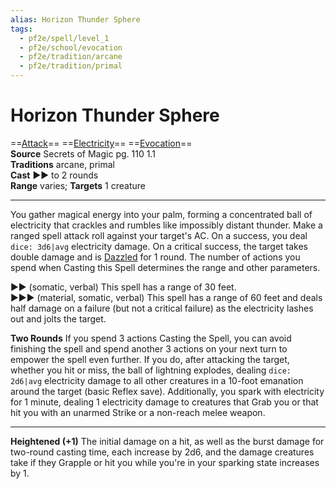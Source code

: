 ```yaml
---
alias: Horizon Thunder Sphere
tags:
  - pf2e/spell/level_1
  - pf2e/school/evocation
  - pf2e/tradition/arcane
  - pf2e/tradition/primal
---
```


# Horizon Thunder Sphere

==[Attack](Attack.md)== ==[Electricity](Electricity.md)== ==[Evocation](Evocation.md)==  
__Source__ Secrets of Magic pg. 110 1.1  
**Traditions** arcane, primal  
**Cast** ►► to 2 rounds  
**Range** varies; **Targets** 1 creature

---

You gather magical energy into your palm, forming a concentrated ball of electricity that crackles and rumbles like impossibly distant thunder. Make a ranged spell attack roll against your target's AC. On a success, you deal `dice: 3d6|avg` electricity damage. On a critical success, the target takes double damage and is [Dazzled](Dazzled.md) for 1 round. The number of actions you spend when Casting this Spell determines the range and other parameters.

►► (somatic, verbal) This spell has a range of 30 feet.  
►►► (material, somatic, verbal) This spell has a range of 60 feet and deals half damage on a failure (but not a critical failure) as the electricity lashes out and jolts the target.

**Two Rounds** If you spend 3 actions Casting the Spell, you can avoid finishing the spell and spend another 3 actions on your next turn to empower the spell even further. If you do, after attacking the target, whether you hit or miss, the ball of lightning explodes, dealing `dice: 2d6|avg` electricity damage to all other creatures in a 10-foot emanation around the target (basic Reflex save). Additionally, you spark with electricity for 1 minute, dealing 1 electricity damage to creatures that Grab you or that hit you with an unarmed Strike or a non-reach melee weapon.

---

**Heightened (+1)** The initial damage on a hit, as well as the burst damage for two-round casting time, each increase by 2d6, and the damage creatures take if they Grapple or hit you while you're in your sparking state increases by 1.
